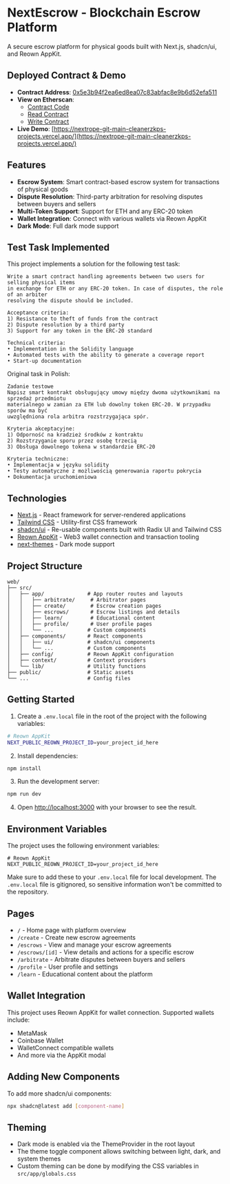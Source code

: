 # NextEscrow - Blockchain Escrow Platform

A secure escrow platform for physical goods built with Next.js, shadcn/ui, and Reown AppKit.

## Deployed Contract & Demo

- **Contract Address**: [0x5e3b94f2ea6ed8ea07c83abfac8e9b6d52efa511](https://sepolia.etherscan.io/address/0x5e3b94f2ea6ed8ea07c83abfac8e9b6d52efa511#code)
- **View on Etherscan**: 
  - [Contract Code](https://sepolia.etherscan.io/address/0x5e3b94f2ea6ed8ea07c83abfac8e9b6d52efa511#code)
  - [Read Contract](https://sepolia.etherscan.io/address/0x5e3b94f2ea6ed8ea07c83abfac8e9b6d52efa511#readContract)
  - [Write Contract](https://sepolia.etherscan.io/address/0x5e3b94f2ea6ed8ea07c83abfac8e9b6d52efa511#writeContract)
- **Live Demo**: [https://nextrope-git-main-cleanerzkps-projects.vercel.app/](https://nextrope-git-main-cleanerzkps-projects.vercel.app/)

## Features

- **Escrow System**: Smart contract-based escrow system for transactions of physical goods
- **Dispute Resolution**: Third-party arbitration for resolving disputes between buyers and sellers
- **Multi-Token Support**: Support for ETH and any ERC-20 token
- **Wallet Integration**: Connect with various wallets via Reown AppKit
- **Dark Mode**: Full dark mode support

## Test Task Implemented

This project implements a solution for the following test task:

```
Write a smart contract handling agreements between two users for selling physical items 
in exchange for ETH or any ERC-20 token. In case of disputes, the role of an arbiter 
resolving the dispute should be included.

Acceptance criteria:
1) Resistance to theft of funds from the contract
2) Dispute resolution by a third party
3) Support for any token in the ERC-20 standard

Technical criteria:
• Implementation in the Solidity language
• Automated tests with the ability to generate a coverage report
• Start-up documentation
```

Original task in Polish:
```
Zadanie testowe
Napisz smart kontrakt obsługujący umowy między dwoma użytkownikami na sprzedaż przedmiotu
materialnego w zamian za ETH lub dowolny token ERC-20. W przypadku sporów ma być
uwzględniona rola arbitra rozstrzygająca spór.

Kryteria akceptacyjne:
1) Odporność na kradzież środków z kontraktu
2) Rozstrzyganie sporu przez osobę trzecią
3) Obsługa dowolnego tokena w standardzie ERC-20

Kryteria techniczne:
• Implementacja w języku solidity
• Testy automatyczne z możliwością generowania raportu pokrycia
• Dokumentacja uruchomieniowa
```

## Technologies

- [Next.js](https://nextjs.org/) - React framework for server-rendered applications
- [Tailwind CSS](https://tailwindcss.com/) - Utility-first CSS framework
- [shadcn/ui](https://ui.shadcn.com/) - Re-usable components built with Radix UI and Tailwind CSS
- [Reown AppKit](https://reown.com) - Web3 wallet connection and transaction tooling
- [next-themes](https://github.com/pacocoursey/next-themes) - Dark mode support

## Project Structure

```
web/
├── src/
│   ├── app/              # App router routes and layouts
│   │   ├── arbitrate/     # Arbitrator pages
│   │   ├── create/        # Escrow creation pages
│   │   ├── escrows/       # Escrow listings and details
│   │   ├── learn/         # Educational content
│   │   ├── profile/       # User profile pages
│   │   └── ...           # Custom components
│   ├── components/       # React components
│   │   ├── ui/           # shadcn/ui components
│   │   └── ...           # Custom components
│   ├── config/           # Reown AppKit configuration
│   ├── context/          # Context providers
│   └── lib/              # Utility functions
├── public/               # Static assets
└── ...                   # Config files
```

## Getting Started

1. Create a `.env.local` file in the root of the project with the following variables:

```bash
# Reown AppKit
NEXT_PUBLIC_REOWN_PROJECT_ID=your_project_id_here
```

2. Install dependencies:

```bash
npm install
```

3. Run the development server:

```bash
npm run dev
```

4. Open [http://localhost:3000](http://localhost:3000) with your browser to see the result.

## Environment Variables

The project uses the following environment variables:

```
# Reown AppKit
NEXT_PUBLIC_REOWN_PROJECT_ID=your_project_id_here
```

Make sure to add these to your `.env.local` file for local development. The `.env.local` file is gitignored, so sensitive information won't be committed to the repository.

## Pages

- `/` - Home page with platform overview
- `/create` - Create new escrow agreements
- `/escrows` - View and manage your escrow agreements
- `/escrows/[id]` - View details and actions for a specific escrow
- `/arbitrate` - Arbitrate disputes between buyers and sellers
- `/profile` - User profile and settings
- `/learn` - Educational content about the platform

## Wallet Integration

This project uses Reown AppKit for wallet connection. Supported wallets include:

- MetaMask
- Coinbase Wallet
- WalletConnect compatible wallets
- And more via the AppKit modal

## Adding New Components

To add more shadcn/ui components:

```bash
npx shadcn@latest add [component-name]
```

## Theming

- Dark mode is enabled via the ThemeProvider in the root layout
- The theme toggle component allows switching between light, dark, and system themes
- Custom theming can be done by modifying the CSS variables in `src/app/globals.css`
